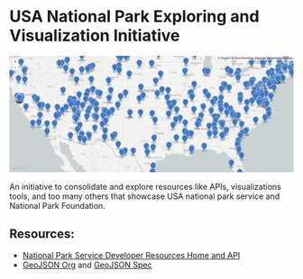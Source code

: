 # USA National Park Exploring and Visualization Initiative

[![screenshot](https://github.com/ampacheco/data-visualization/blob/main/img/map-preview.png)](https://github.com/ampacheco/data-visualization/blob/main/data/national-parks.geojson)

An initiative to consolidate and explore resources like APIs, visualizations tools, and too many others that showcase USA national park service and National Park Foundation. 

## Resources: 

- [National Park Service Developer Resources Home and API](https://www.nps.gov/subjects/developer/api-documentation.htm)
- [GeoJSON Org](https://geojson.org/) and [GeoJSON Spec](https://tools.ietf.org/html/rfc7946) 
